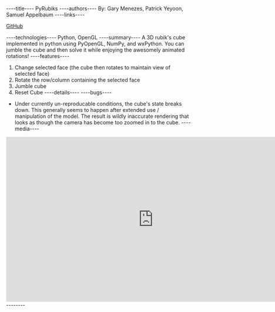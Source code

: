 ----title----
PyRubiks
----authors----
By: Gary Menezes, Patrick Yeyoon, Samuel Appelbaum
----links----
<a href="https://fling.seas.upenn.edu/~gmenezes/dynamic/downloads/pyRubiks%20v1.0.zip" class="btn btn-large btn-success"><i class="icon-github"></i><p>GitHub</p></a>
----technologies----
Python, OpenGL
----summary----
A 3D rubik's cube implemented in python using PyOpenGL, NumPy, and wxPython. You can jumble the cube and then solve it while enjoying the awesomely animated rotations!
----features----
1. Change selected face (the cube then rotates to maintain view of selected face)
2. Rotate the row/column containing the selected face
3. Jumble cube
4. Reset Cube
----details----
----bugs----
* Under currently un-reproducable conditions, the cube's state breaks down. This generally seems to happen after extended use / manipulation of the model. The result is wildly inaccurate rendering that looks as though the camera has become too zoomed in to the cube.
----media----
<!---
The following video contains three 'games.' The first game demonstrates selection movement, rotation, and solvability. The transition to the second game demonstrates the reset function. The second game demonstrates a single jumble and solve. The third game has multiple jumbles (for those who can solve a rubik's cube better than I can!).

The screen capture program (CamStudio) significantly slowed the game, but it wasn't incredibly fast to begin with.
--->
<div class="project-media-element">
  <div class="flash-embed-container">
    <iframe width="800" height="450" src="http://www.youtube-nocookie.com/embed/ZEW-hNTeqeg?wmode=transparent&amp;fs=1&amp;hl=en_US&amp;rel=0&amp;controls=0" frameborder="0"></iframe>
  </div>
</div>
--------